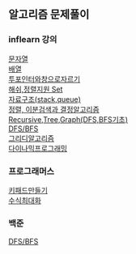 ## 알고리즘 문제풀이

### inflearn 강의
[문자열](./src/src/inflearn/String/)    
[배열](./src/src/inflearn/Array/)\
[투포인터와창으로자르기](./src/src/inflearn/twoPointerAndSlidingWindow/)\
[해쉬,정렬지원 Set](./src/src/inflearn/HashAndTree/)\
[자료구조(stack,queue)](./src/src/inflearn/StackQueue/)\
[정렬, 이분검색과 결정알고리즘](./src/src/inflearn/SortingSearching/)\
[Recursive,Tree,Graph(DFS,BFS기초)](./src/src/inflearn/RecursiveTreeGraph/)\
[DFS/BFS](./src/src/inflearn/DFSBFS/)\
[그리디알고리즘](./src/src/inflearn/GreedyAlgorithm/)\
[다이나믹프로그래밍](./src/src/inflearn/Dynamicprogramming/)



### 프로그래머스
[키패드만들기](./src/src/programmers/키패드만들기/)    
[수식최대화](./src/src/programmers/수식최대화/)   


### 백준
[DFS/BFS](./src/src/baekjoon/)

